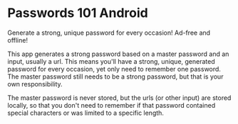 # Passwords 101 Android
Generate a strong, unique password for every occasion! Ad-free and offline!

This app generates a strong password based on a master password and an input, usually a url. This means you'll have a strong, unique, generated password for every occasion, yet only need to remember one password. The master password still needs to be a strong password, but that is your own responsibility.

The master password is never stored, but the urls (or other input) are stored locally, so that you don't need to remember if that password contained special characters or was limited to a specific length.
